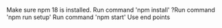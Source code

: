 Make sure npm 18 is installed.
Run command 'npm install'
?Run command 'npm run setup'
Run command 'npm start'
Use end points